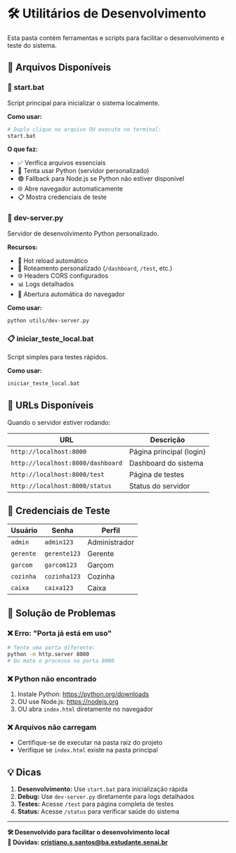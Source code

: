 # 🛠️ Utilitários de Desenvolvimento

Esta pasta contém ferramentas e scripts para facilitar o desenvolvimento e teste do sistema.

## 📁 Arquivos Disponíveis

### 🚀 **start.bat**
Script principal para inicializar o sistema localmente.

**Como usar:**
```bash
# Duplo clique no arquivo OU execute no terminal:
start.bat
```

**O que faz:**
- ✅ Verifica arquivos essenciais
- 🐍 Tenta usar Python (servidor personalizado)
- 🟢 Fallback para Node.js se Python não estiver disponível
- 🌐 Abre navegador automaticamente
- 📋 Mostra credenciais de teste

### 🐍 **dev-server.py**
Servidor de desenvolvimento Python personalizado.

**Recursos:**
- 🔄 Hot reload automático
- 📂 Roteamento personalizado (`/dashboard`, `/test`, etc.)
- 🌐 Headers CORS configurados
- 📊 Logs detalhados
- 🚀 Abertura automática do navegador

**Como usar:**
```bash
python utils/dev-server.py
```

### 📋 **iniciar_teste_local.bat**
Script simples para testes rápidos.

**Como usar:**
```bash
iniciar_teste_local.bat
```

## 🎯 **URLs Disponíveis**

Quando o servidor estiver rodando:

| URL | Descrição |
|-----|-----------|
| `http://localhost:8000` | Página principal (login) |
| `http://localhost:8000/dashboard` | Dashboard do sistema |
| `http://localhost:8000/test` | Página de testes |
| `http://localhost:8000/status` | Status do servidor |

## 🔑 **Credenciais de Teste**

| Usuário | Senha | Perfil |
|---------|-------|--------|
| `admin` | `admin123` | Administrador |
| `gerente` | `gerente123` | Gerente |
| `garcom` | `garcom123` | Garçom |
| `cozinha` | `cozinha123` | Cozinha |
| `caixa` | `caixa123` | Caixa |

## 🚨 **Solução de Problemas**

### ❌ **Erro: "Porta já está em uso"**
```bash
# Tente uma porta diferente:
python -m http.server 8080
# Ou mate o processo na porta 8000
```

### ❌ **Python não encontrado**
1. Instale Python: https://python.org/downloads
2. OU use Node.js: https://nodejs.org
3. OU abra `index.html` diretamente no navegador

### ❌ **Arquivos não carregam**
- Certifique-se de executar na pasta raiz do projeto
- Verifique se `index.html` existe na pasta principal

## 💡 **Dicas**

1. **Desenvolvimento:** Use `start.bat` para inicialização rápida
2. **Debug:** Use `dev-server.py` diretamente para logs detalhados
3. **Testes:** Acesse `/test` para página completa de testes
4. **Status:** Acesse `/status` para verificar saúde do sistema

---

**🛠️ Desenvolvido para facilitar o desenvolvimento local**  
**📧 Dúvidas: cristiano.s.santos@ba.estudante.senai.br**